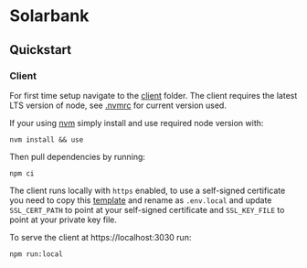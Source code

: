 # Solarbank
## Quickstart
### Client
For first time setup navigate to the [client](./client) folder. The client requires the latest LTS version of node, see [.nvmrc](client/.nvmrc) for current version used.

If your using [nvm](https://github.com/nvm-sh/nvm) simply install and use required node version with:
```shell
nvm install && use
```

Then pull dependencies by running:
```shell
npm ci
```

The client runs locally with `https` enabled, to use a self-signed certificate you need to copy this
[template](./client/environment/template.env.local) and rename as `.env.local` and update `SSL_CERT_PATH` to
point at your self-signed certificate and `SSL_KEY_FILE` to point at your private key file.

To serve the client at https://localhost:3030 run:
```shell
npm run:local
```
